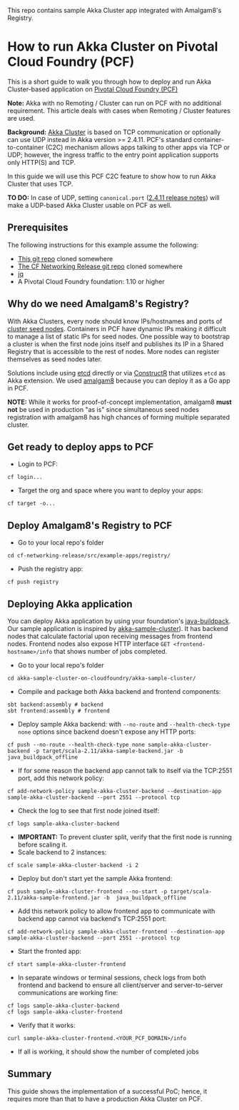 This repo contains sample Akka Cluster app integrated with Amalgam8's Registry.

# How to run Akka Cluster on Pivotal Cloud Foundry (PCF)

This is a short guide to walk you through how to deploy and run Akka Cluster-based application on [Pivotal Cloud Foundry (PCF)](https://pivotal.io/platform)

**Note:** Akka with no Remoting / Cluster can run on PCF with no additional requirement. This article deals with cases when Remoting / Cluster features are used.

**Background:** [Akka Cluster](http://doc.akka.io/docs/akka/snapshot/scala/cluster-usage.html) is based on TCP communication or optionally can use UDP instead in Akka version >= 2.4.11. PCF's standard container-to-container (C2C) mechanism allows apps talking to other apps via TCP or UDP; however, the ingress traffic to the entry point application supports only HTTP(S) and TCP.

In this guide we will use this PCF C2C feature to show how to run Akka Cluster that uses TCP. 

**TO DO:** In case of UDP, setting `canonical.port` ([2.4.11 release notes](http://akka.io/news/2016/09/30/akka-2.4.11-released.html)) will make a UDP-based Akka Cluster usable on PCF as well.

## Prerequisites
The following instructions for this example assume the following:
- [This git repo](https://github.com/gtantachuco-pivotal/akka-sample-cluster-on-cloudfoundry) cloned somewhere
- [The CF Networking Release git repo](https://github.com/cloudfoundry/cf-networking-release) cloned somewhere
- [jq](https://stedolan.github.io/jq/download/)
- A Pivotal Cloud Foundry  foundation: 1.10 or higher

## Why do we need Amalgam8's Registry?
With Akka Clusters, every node should know IPs/hostnames and ports of [cluster seed nodes](http://doc.akka.io/docs/akka/current/scala/cluster-usage.html#Joining_to_Seed_Nodes). Containers in PCF have dynamic IPs making it difficult to manage a list of static IPs for seed nodes. One possible way to bootstrap a cluster is when the first node joins itself and publishes its IP in a Shared Registry that is accessible to the rest of nodes. More nodes can register themselves as seed nodes later.

Solutions include using [etcd](https://github.com/coreos/etcd) directly or via [ConstructR](https://github.com/hseeberger/constructr) that utilizes `etcd` as Akka extension. We used [amalgam8](https://github.com/amalgam8/amalgam8/tree/master/registry) because you can deploy it as a Go app in PCF. 

**NOTE:** While it works for proof-of-concept implementation, amalgam8 **must not** be used in production "as is" since simultaneous seed nodes registration with amalgam8 has high chances of forming multiple separated cluster.

## Get ready to deploy apps to PCF
- Login to PCF: 
```
cf login...
```
- Target the org and space where you want to deploy your apps: 
```
cf target -o...
```

## Deploy Amalgam8's Registry to PCF
- Go to your local repo's folder 
```
cd cf-networking-release/src/example-apps/registry/
```
- Push the registry app: 
```
cf push registry
```

## Deploying Akka application

You can deploy Akka application by using your foundation's [java-buildpack](https://github.com/cloudfoundry/java-buildpack.git). Our sample application is inspired by [akka-sample-cluster](https://github.com/akka/akka/tree/master/akka-samples/akka-sample-cluster-scala)). It has backend nodes that calculate factorial upon receiving messages from frontend nodes. Frontend nodes also expose HTTP interface `GET <frontend-hostname>/info` that shows number of jobs completed.

- Go to your local repo's folder 
```
cd akka-sample-cluster-on-cloudfoundry/akka-sample-cluster/
```
- Compile and package both Akka backend and frontend components:
```
sbt backend:assembly # backend
sbt frontend:assembly # frontend
```
- Deploy sample Akka backend: with `--no-route` and `--health-check-type none` options since backend doesn't expose any HTTP ports: 
```
cf push --no-route --health-check-type none sample-akka-cluster-backend -p target/scala-2.11/akka-sample-backend.jar -b java_buildpack_offline
```
- If for some reason the backend app cannot talk to itself via the TCP:2551 port, add this network policy: 
```
cf add-network-policy sample-akka-cluster-backend --destination-app sample-akka-cluster-backend --port 2551 --protocol tcp
```
- Check the log to see that first node joined itself: 
```
cf logs sample-akka-cluster-backend
```
- **IMPORTANT:** To prevent cluster split, verify that the first node is running before scaling it. 
- Scale backend to 2 instances: 
```
cf scale sample-akka-cluster-backend -i 2
```

- Deploy but don't start yet the sample Akka frontend: 
```
cf push sample-akka-cluster-frontend --no-start -p target/scala-2.11/akka-sample-frontend.jar -b  java_buildpack_offline
```
- Add this network policy to allow frontend app to communicate with backend app cannot via backend's TCP:2551 port: 
```
cf add-network-policy sample-akka-cluster-frontend --destination-app sample-akka-cluster-backend --port 2551 --protocol tcp
```
- Start the fronted app: 
```
cf start sample-akka-cluster-frontend
```
- In separate windows or terminal sessions, check logs from both frontend and backend to ensure all client/server and server-to-server communications are working fine: 
```
cf logs sample-akka-cluster-backend
cf logs sample-akka-cluster-frontend
```

- Verify that it works: 
```
curl sample-akka-cluster-frontend.<YOUR_PCF_DOMAIN>/info
```
- If all is working, it should show the number of completed jobs

## Summary

This guide shows the implementation of a successful PoC; hence, it requires more than that to have a production Akka Cluster on PCF.
